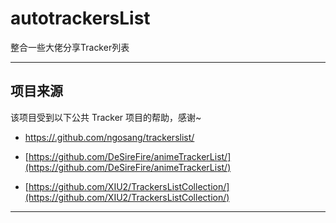 # autotrackersList

整合一些大佬分享Tracker列表

****

## 项目来源

该项目受到以下公共 Tracker 项目的帮助，感谢~

* [https://.github.com/ngosang/trackerslist/](https://.github.com/ngosang/trackerslist/)

* [https://github.com/DeSireFire/animeTrackerList/](https://github.com/DeSireFire/animeTrackerList/)

* [https://github.com/XIU2/TrackersListCollection/](https://github.com/XIU2/TrackersListCollection/)

****
